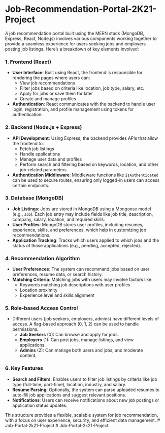 ﻿# Job-Recommendation-Portal-2K21-Project


A job recommendation portal built using the MERN stack (MongoDB, Express, React, Node.js) involves various components working together to provide a seamless experience for users seeking jobs and employers posting job listings. Here’s a breakdown of key elements involved:

### 1. **Frontend (React)**
   - **User Interface**: Built using React, the frontend is responsible for rendering the pages where users can:
     - View job recommendations
     - Filter jobs based on criteria like location, job type, salary, etc.
     - Apply for jobs or save them for later
     - Create and manage profiles
   - **Authentication**: React communicates with the backend to handle user login, registration, and profile management using tokens for authentication.

### 2. **Backend (Node.js + Express)**
   - **API Development**: Using Express, the backend provides APIs that allow the frontend to:
     - Fetch job listings
     - Handle applications
     - Manage user data and profiles
     - Perform search and filtering based on keywords, location, and other job-related parameters
   - **Authentication Middleware**: Middleware functions like `isAuthenticated` can be used to secure routes, ensuring only logged-in users can access certain endpoints.

### 3. **Database (MongoDB)**
   - **Job Listings**: Jobs are stored in MongoDB using a Mongoose model (e.g., `Job`). Each job entry may include fields like job title, description, company, salary, location, and required skills.
   - **User Profiles**: MongoDB stores user profiles, including resumes, experience, skills, and preferences, which help in customizing job recommendations.
   - **Application Tracking**: Tracks which users applied to which jobs and the status of those applications (e.g., pending, accepted, rejected).

### 4. **Recommendation Algorithm**
   - **User Preferences**: The system can recommend jobs based on user preferences, resume data, or search history.
   - **Matching Criteria**: Matching jobs with users may involve factors like:
     - Keywords matching job descriptions with user profiles
     - Location proximity
     - Experience level and skills alignment

### 5. **Role-based Access Control**
   - Different users (job seekers, employers, admins) have different levels of access. A flag-based approach (0, 1, 2) can be used to handle permissions.
     - **Job Seekers** (0): Can browse and apply for jobs.
     - **Employers** (1): Can post jobs, manage listings, and view applications.
     - **Admins** (2): Can manage both users and jobs, and moderate content.

### 6. **Key Features**
   - **Search and Filters**: Enables users to filter job listings by criteria like job type (full-time, part-time), location, industry, and salary.
   - **Resume Parsing**: Optionally, the system can parse uploaded resumes to auto-fill job applications and suggest relevant positions.
   - **Notifications**: Users can receive notifications about new job postings or application status updates.

This structure provides a flexible, scalable system for job recommendation, with a focus on user experience, security, and efficient data management.
#   J o b - P o r t a l - 2 k 2 1 - P r o j e c t  
 #   J o b - P o r t a l - 2 k 2 1 - P r o j e c t  
 